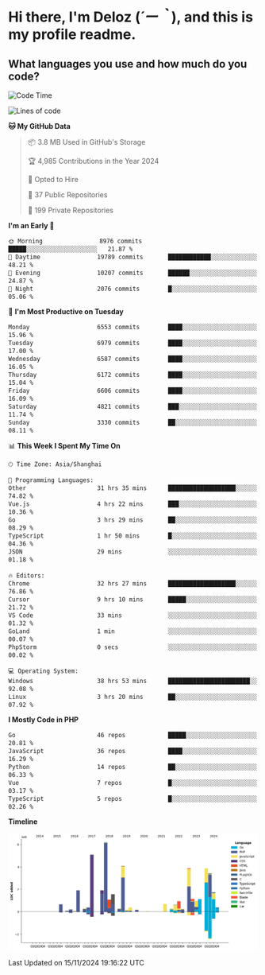 # **Hi there, I'm Deloz (*´ー｀*), and this is my profile readme.**

## **What languages you use and how much do you code?**

<!--START_SECTION:waka-->
![Code Time](http://img.shields.io/badge/Code%20Time-5%2C051%20hrs%2036%20mins-blue)

![Lines of code](https://img.shields.io/badge/From%20Hello%20World%20I%27ve%20Written-43.7%20million%20lines%20of%20code-blue)

**🐱 My GitHub Data** 

> 📦 3.8 MB Used in GitHub's Storage 
 > 
> 🏆 4,985 Contributions in the Year 2024
 > 
> 💼 Opted to Hire
 > 
> 📜 37 Public Repositories 
 > 
> 🔑 199 Private Repositories 
 > 
**I'm an Early 🐤** 

```text
🌞 Morning                8976 commits        █████░░░░░░░░░░░░░░░░░░░░   21.87 % 
🌆 Daytime                19789 commits       ████████████░░░░░░░░░░░░░   48.21 % 
🌃 Evening                10207 commits       ██████░░░░░░░░░░░░░░░░░░░   24.87 % 
🌙 Night                  2076 commits        █░░░░░░░░░░░░░░░░░░░░░░░░   05.06 % 
```
📅 **I'm Most Productive on Tuesday** 

```text
Monday                   6553 commits        ████░░░░░░░░░░░░░░░░░░░░░   15.96 % 
Tuesday                  6979 commits        ████░░░░░░░░░░░░░░░░░░░░░   17.00 % 
Wednesday                6587 commits        ████░░░░░░░░░░░░░░░░░░░░░   16.05 % 
Thursday                 6172 commits        ████░░░░░░░░░░░░░░░░░░░░░   15.04 % 
Friday                   6606 commits        ████░░░░░░░░░░░░░░░░░░░░░   16.09 % 
Saturday                 4821 commits        ███░░░░░░░░░░░░░░░░░░░░░░   11.74 % 
Sunday                   3330 commits        ██░░░░░░░░░░░░░░░░░░░░░░░   08.11 % 
```


📊 **This Week I Spent My Time On** 

```text
🕑︎ Time Zone: Asia/Shanghai

💬 Programming Languages: 
Other                    31 hrs 35 mins      ███████████████████░░░░░░   74.82 % 
Vue.js                   4 hrs 22 mins       ███░░░░░░░░░░░░░░░░░░░░░░   10.36 % 
Go                       3 hrs 29 mins       ██░░░░░░░░░░░░░░░░░░░░░░░   08.29 % 
TypeScript               1 hr 50 mins        █░░░░░░░░░░░░░░░░░░░░░░░░   04.36 % 
JSON                     29 mins             ░░░░░░░░░░░░░░░░░░░░░░░░░   01.18 % 

🔥 Editors: 
Chrome                   32 hrs 27 mins      ███████████████████░░░░░░   76.86 % 
Cursor                   9 hrs 10 mins       █████░░░░░░░░░░░░░░░░░░░░   21.72 % 
VS Code                  33 mins             ░░░░░░░░░░░░░░░░░░░░░░░░░   01.32 % 
GoLand                   1 min               ░░░░░░░░░░░░░░░░░░░░░░░░░   00.07 % 
PhpStorm                 0 secs              ░░░░░░░░░░░░░░░░░░░░░░░░░   00.02 % 

💻 Operating System: 
Windows                  38 hrs 53 mins      ███████████████████████░░   92.08 % 
Linux                    3 hrs 20 mins       ██░░░░░░░░░░░░░░░░░░░░░░░   07.92 % 
```

**I Mostly Code in PHP** 

```text
Go                       46 repos            █████░░░░░░░░░░░░░░░░░░░░   20.81 % 
JavaScript               36 repos            ████░░░░░░░░░░░░░░░░░░░░░   16.29 % 
Python                   14 repos            ██░░░░░░░░░░░░░░░░░░░░░░░   06.33 % 
Vue                      7 repos             █░░░░░░░░░░░░░░░░░░░░░░░░   03.17 % 
TypeScript               5 repos             █░░░░░░░░░░░░░░░░░░░░░░░░   02.26 % 
```



**Timeline**

![Lines of Code chart](https://raw.githubusercontent.com/deloz/deloz/main/assets/bar_graph.png)


 Last Updated on 15/11/2024 19:16:22 UTC
<!--END_SECTION:waka-->
